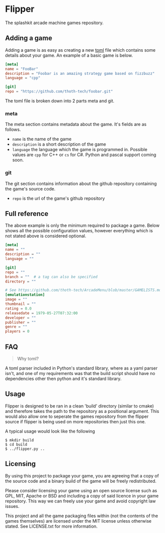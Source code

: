 # Flipper

The splashkit arcade machine games repository.

## Adding a game

Adding a game is as easy as creating a new [toml](https://toml.io) file which
contains some details about your game. An example of a basic game is below.

```toml
[meta]
name = "FooBar"
description = "Foobar is an amazing strategy game based on fizzbuzz"
language = "cpp"

[git]
repo = "https://github.com/thoth-tech/foobar.git"
```

The toml file is broken down into 2 parts meta and git.

### meta

The meta section contains metadata about the game. It's fields are as follows.

- `name` is the name of the game
- `description` is a short description of the game
- `language` the language which the game is programmed in. Possible values are
  `cpp` for C++ or `cs` for C#. Python and pascal support coming soon.

### git

The git section contains information about the github repository containing the
game's source code.

- `repo` is the url of the game's github repository

## Full reference

The above example is only the minimum required to package a game. Below shows
all the possible configuration values, however everything which is not stated
above is considered optional.

```toml
[meta]
name = ""
description = ""
language = ""

[git]
repo = ""
branch = ""  # a tag can also be specified
directory = ""

# See https://github.com/thoth-tech/ArcadeMenu/blob/master/GAMELISTS.md
[emulationstation]
image = ""
thumbnail = ""
rating = 0.0
releasedate = 1979-05-27T07:32:00
developer = ""
publisher = ""
genre = ""
players = 0
```

## FAQ

> Why toml?

A toml parser included in Python's standard library, where as a yaml parser
isn't, and one of my requirements was that the build script should have no
dependencies other then python and it's standard library.

## Usage

Flipper is designed to be ran in a clean 'build' directory (similar to cmake)
and therefore takes the path to the repository as a positional argument. This
would also allow one to seperate the games repository from the flipper source
if flipper is being used on more repositories then just this one.

A typical usage would look like the following

```
$ mkdir build
$ cd build
$ ../flipper.py ..
```

## Licensing

By using this project to package your game, you are agreeing that a copy of the
source code and a binary build of the game will be freely redistributed. 

Please consider licensing your game using an open source license such as GPL,
MIT, Apache or BSD and including a copy of said licence in your game
repository. This way we can freely use your game and avoid copyright law
issues.

This project and all the game packaging files within (not the contents of the
games themselves) are licensed under the MIT license unless otherwise stated.
See LICENSE.txt for more information.
